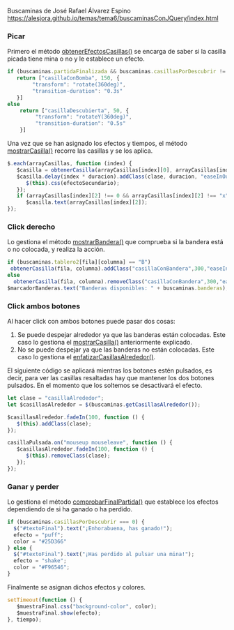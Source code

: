 Buscaminas de José Rafael Álvarez Espino
https://alesjora.github.io/temas/tema6/buscaminasConJQuery/index.html


### Picar

Primero el método [obtenerEfectosCasillas()](https://github.com/iesgrancapitan-dwec/Buscaminas-JoseRafaelAlvarez/blob/84d1cd5fbd61c6c88fb8401361d049c22828f808/js/main.js#L132) se encarga de saber si la casilla picada tiene mina o no y le establece un efecto.

```javascript
if (buscaminas.partidaFinalizada && buscaminas.casillasPorDescubrir != 0)
   return ["casillaConBomba", 150, {
        "transform": "rotate(360deg)",
        "transition-duration": "0.3s"
   }]
else
    return ["casillaDescubierta", 50, {
         "transform": "rotateY(360deg)",
         "transition-duration": "0.5s"
    }]
```
Una vez que se han asignado los efectos y tiempos, el método [mostrarCasilla()](https://github.com/iesgrancapitan-dwec/Buscaminas-JoseRafaelAlvarez/blob/84d1cd5fbd61c6c88fb8401361d049c22828f808/js/main.js#L114) recorre las casillas y se los aplica.

```javascript
$.each(arrayCasillas, function (index) { 
   $casilla = obtenerCasilla(arrayCasillas[index][0], arrayCasillas[index][1]);
   $casilla.delay(index * duracion).addClass(clase, duracion, "easeInOutBounce", function () {
      $(this).css(efectoSecundario);
   });
   if (arrayCasillas[index][2] !== 0 && arrayCasillas[index][2] !== "x")
      $casilla.text(arrayCasillas[index][2]);
});
```

### Click derecho
Lo gestiona el método [mostrarBandera()](https://github.com/iesgrancapitan-dwec/Buscaminas-JoseRafaelAlvarez/blob/84d1cd5fbd61c6c88fb8401361d049c22828f808/js/main.js#L146) que comprueba si la bandera está o no colocada, y realiza la acción.


```javascript
if (buscaminas.tablero2[fila][columna] == "B")
 obtenerCasilla(fila, columna).addClass("casillaConBandera",300,"easeInOutBounce");
else
  obtenerCasilla(fila, columna).removeClass("casillaConBandera",300,"easeInBack");
$marcadorBanderas.text("Banderas disponibles: " + buscaminas.banderas);
```

### Click ambos botones
Al hacer click con ambos botones puede pasar dos cosas:
1. Se puede despejar alrededor ya que las banderas están colocadas. Este caso lo gestiona el [mostrarCasilla()](https://github.com/iesgrancapitan-dwec/Buscaminas-JoseRafaelAlvarez/blob/84d1cd5fbd61c6c88fb8401361d049c22828f808/js/main.js#L114) anteriormente explicado.
2. No se puede despejar ya que las banderas no están colocadas. Este caso lo gestiona el [enfatizarCasillasAlrededor()](https://github.com/iesgrancapitan-dwec/Buscaminas-JoseRafaelAlvarez/blob/84d1cd5fbd61c6c88fb8401361d049c22828f808/js/main.js#L97).

El siguiente código se aplicará mientras los botones estén pulsados, es decir, para ver las casillas resaltadas hay que mantener los dos botones pulsados. En el momento que los soltemos se desactivará el efecto.

```javascript
let clase = "casillaAlrededor";
let $casillasAlrededor = $(buscaminas.getCasillasAlrededor());

$casillasAlrededor.fadeIn(100, function () {
   $(this).addClass(clase);
});

casillaPulsada.on("mouseup mouseleave", function () {
   $casillasAlrededor.fadeIn(100, function () {
      $(this).removeClass(clase);
   });
});
```
### Ganar y perder
Lo gestiona el método [comprobarFinalPartida()](https://github.com/iesgrancapitan-dwec/Buscaminas-JoseRafaelAlvarez/blob/84d1cd5fbd61c6c88fb8401361d049c22828f808/js/main.js#L158) que establece los efectos dependiendo de si ha ganado o ha perdido.
```javascript
if (buscaminas.casillasPorDescubrir === 0) {
  $("#textoFinal").text("¡Enhorabuena, has ganado!");
  efecto = "puff";
  color = "#25D366"
} else {
  $("#textoFinal").text("¡Has perdido al pulsar una mina!");
  efecto = "shake";
  color = "#F96546";
}
```
Finalmente se asignan dichos efectos y colores.

```javascript
setTimeout(function () {
   $muestraFinal.css("background-color", color);
   $muestraFinal.show(efecto);
}, tiempo);
```
